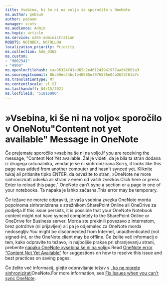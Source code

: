 ```yaml
---
title: Vsebina, ki še ni na voljo za sporočilo v OneNotu
ms.author: pebaum
author: pebaum
manager: scotv
ms.audience: Admin
ms.topic: article
ms.service: o365-administration
ROBOTS: NOINDEX, NOFOLLOW
localization_priority: Priority
ms.collection: Adm_O365
ms.custom:
- "9002541"
- "4908"
ms.openlocfilehash: caa96324f41ad62c2e461241941957aa042602a3
ms.sourcegitcommit: 8bc60ec34bc1e40685e3976576e04a2623f63a7c
ms.translationtype: MT
ms.contentlocale: sl-SI
ms.lasthandoff: 04/15/2021
ms.locfileid: "51816900"
---
```

# <a name="content-not-yet-available-message-in-onenote"></a><span data-ttu-id="8d3a8-102">»Vsebina, ki še ni na voljo« sporočilo v OneNotu</span><span class="sxs-lookup"><span data-stu-id="8d3a8-102">"Content not yet available" Message in OneNote</span></span>

<span data-ttu-id="8d3a8-103">Če prejemate sporočilo »vsebina še ni na voljo.</span><span class="sxs-lookup"><span data-stu-id="8d3a8-103">If you are receiving the message, "Content Not Yet available.</span></span> <span data-ttu-id="8d3a8-104">Žal je videti, da je bila ta stran dodana iz drugega računalnika, vendar je še ni sinhronizirana.</span><span class="sxs-lookup"><span data-stu-id="8d3a8-104">Sorry, it looks like this page was added from another computer and hasn't synced yet.</span></span> <span data-ttu-id="8d3a8-105">Kliknite tukaj ali pritisnite tipko ENTER, da osvežite to stran, »OneNote ne more sinhronizirati odseka ali strani v enem od vaših zvezkov.</span><span class="sxs-lookup"><span data-stu-id="8d3a8-105">Click here or press Enter to reload this page," OneNote can't sync a section or a page in one of your notebooks.</span></span> <span data-ttu-id="8d3a8-106">Ta napaka je lahko začasna.</span><span class="sxs-lookup"><span data-stu-id="8d3a8-106">This error may be temporary.</span></span>

<span data-ttu-id="8d3a8-107">Če težave ne morete odpraviti, je vaša vsebina zvezka OneNote morda popolnoma sinhronizirana s strežnikom SharePoint Online ali OneDrive za podjetja.</span><span class="sxs-lookup"><span data-stu-id="8d3a8-107">If this issue persists, it is possible that your OneNote Notebook content might not have synced completely to the SharePoint Online or OneDrive for Business server.</span></span> <span data-ttu-id="8d3a8-108">Morda ste prekinili povezavo z internetom, brez potrditve (ni prijavljen) ali pa je odjemalec za OneNote morda nedosegljiv.</span><span class="sxs-lookup"><span data-stu-id="8d3a8-108">You might be disconnected from Internet, unauthenticated (not signed-in), or the OneNote client may be offline.</span></span> <span data-ttu-id="8d3a8-109">Če želite več informacij o tem, kako odpravite to težavo, in najboljše prakse pri shranjevanju strani, preberite [napako OneNote »vsebina še ni na voljo](https://docs.microsoft.com/office/troubleshoot/onenote/onenote-error-content-not-yet-available)«.</span><span class="sxs-lookup"><span data-stu-id="8d3a8-109">Read [OneNote error “Content Not Yet Available”](https://docs.microsoft.com/office/troubleshoot/onenote/onenote-error-content-not-yet-available) for suggestions on how to resolve this issue and best practices on saving pages.</span></span>

<span data-ttu-id="8d3a8-110">Če želite več informacij, glejte odpravljanje težav s [, ko ne morete sinhronizirati](https://support.office.com/article/Fix-issues-when-you-can-t-sync-OneNote-299495ef-66d1-448f-90c1-b785a6968d45)OneNote.</span><span class="sxs-lookup"><span data-stu-id="8d3a8-110">For more information, see [Fix Issues when you can't sync OneNote](https://support.office.com/article/Fix-issues-when-you-can-t-sync-OneNote-299495ef-66d1-448f-90c1-b785a6968d45).</span></span>
